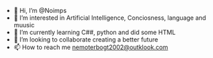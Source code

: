 - 👋 Hi, I’m @Noimps
- 👀 I’m interested in Artificial Intelligence, Conciosness, language and muusic
- 🌱 I’m currently learning C##, python and did some HTML
- 💞️ I’m looking to collaborate creating a better future
- 📫 How to reach me nemoterbogt2002@outklook.com

<!---
Noimps/Noimps is a ✨ special ✨ repository because its `README.md` (this file) appears on your GitHub profile.
You can click the Preview link to take a look at your changes.
--->
